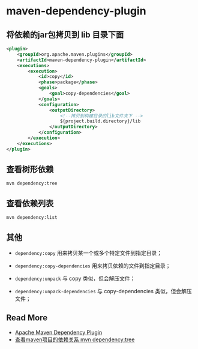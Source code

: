 
# maven-dependency-plugin


## 将依赖的jar包拷贝到 lib 目录下面

``` xml
<plugin>
    <groupId>org.apache.maven.plugins</groupId>
    <artifactId>maven-dependency-plugin</artifactId>
    <executions>
        <execution>
            <id>copy</id>
            <phase>package</phase>
            <goals>
                <goal>copy-dependencies</goal>
            </goals>
            <configuration>
                <outputDirectory>
                    <!--拷贝到构建目录的lib文件夹下 -->
                    ${project.build.directory}/lib
                </outputDirectory>
            </configuration>
        </execution>
    </executions>
</plugin>
```

## 查看树形依赖

```
mvn dependency:tree
```

## 查看依赖列表

```
mvn dependency:list
```



## 其他

- `dependency:copy`  用来拷贝某一个或多个特定文件到指定目录；

- `dependency:copy-dependencies`  用来拷贝依赖的文件到指定目录；

- `dependency:unpack`  与 copy 类似，但会解压文件；

- `dependency:unpack-dependencies` 与 copy-dependencies 类似，但会解压文件；




## Read More
- [Apache Maven Dependency Plugin](http://maven.apache.org/plugins/maven-dependency-plugin/)
- [查看maven项目的依赖关系 mvn dependency:tree](https://www.cnblogs.com/ghj1976/p/5336923.html)